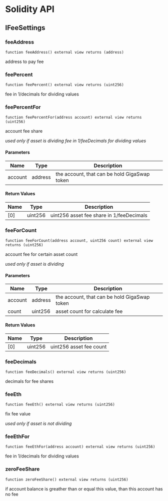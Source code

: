 # Solidity API

## IFeeSettings

### feeAddress

```solidity
function feeAddress() external view returns (address)
```

address to pay fee

### feePercent

```solidity
function feePercent() external view returns (uint256)
```

fee in 1/decimals for dividing values

### feePercentFor

```solidity
function feePercentFor(address account) external view returns (uint256)
```

account fee share

_used only if asset is dividing
fee in 1/feeDecimals for dividing values_

#### Parameters

| Name | Type | Description |
| ---- | ---- | ----------- |
| account | address | the account, that can be hold GigaSwap token |

#### Return Values

| Name | Type | Description |
| ---- | ---- | ----------- |
| [0] | uint256 | uint256 asset fee share in 1/feeDecimals |

### feeForCount

```solidity
function feeForCount(address account, uint256 count) external view returns (uint256)
```

account fee for certain asset count

_used only if asset is dividing_

#### Parameters

| Name | Type | Description |
| ---- | ---- | ----------- |
| account | address | the account, that can be hold GigaSwap token |
| count | uint256 | asset count for calculate fee |

#### Return Values

| Name | Type | Description |
| ---- | ---- | ----------- |
| [0] | uint256 | uint256 asset fee count |

### feeDecimals

```solidity
function feeDecimals() external view returns (uint256)
```

decimals for fee shares

### feeEth

```solidity
function feeEth() external view returns (uint256)
```

fix fee value

_used only if asset is not dividing_

### feeEthFor

```solidity
function feeEthFor(address account) external view returns (uint256)
```

fee in 1/decimals for dividing values

### zeroFeeShare

```solidity
function zeroFeeShare() external view returns (uint256)
```

if account balance is greather than or equal this value, than this account has no fee

